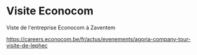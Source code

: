 # Visite Econocom 

Viste de l'entreprise Econocom à Zaventem 

https://careers.econocom.be/fr/actus/evenements/agoria-company-tour-visite-de-lephec


